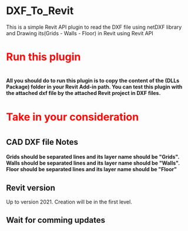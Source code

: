 # DXF_To_Revit
This is a simple Revit API plugin to read the DXF file using netDXF library and Drawing its(Grids - Walls - Floor) in Revit using Revit API
<p>
  <h1 style="color:red"> Run this plugin<h1>
    <h4> All you should do to run this plugin is to copy the content of the (DLLs Package) folder in your Revit Add-in path.
      You can test this plugin with the attached dxf file by the attached Revit project in DXF files.
</p>
    <h1 style="color:red"> Take in your consideration<h1>
      <h2>CAD DXF file Notes</h2>
    <h4> Grids should be separated lines and its layer name should be "Grids".
      Walls should be separated lines and its layer name should be "Walls".
      Floor should be separated lines and its layer name should be "Floor"
      <h2>Revit version</h2>
      Up to version 2021.
      Creation will be in the first level.
      <h2>Wait for comming updates</h2>
</p>
